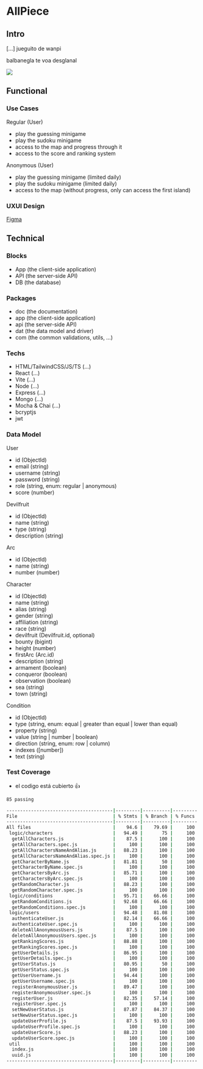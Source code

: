 # AllPiece

## Intro

[...] jueguito de wanpi

balbanegla te voa desglanal

![](https://media.giphy.com/media/UTek0q3N8osh8agH4Y/giphy.gif?cid=ecf05e47hxd5z63sxe9b828ydc8k1zu2gywzryo0palmjq52&ep=v1_gifs_search&rid=giphy.gif&ct=g)

## Functional

### Use Cases

Regular (User)
- play the guessing minigame
- play the sudoku minigame
- access to the map and progress through it
- access to the score and ranking system

Anonymous (User)
- play the guessing minigame (limited daily)
- play the sudoku minigame (limited daily)
- access to the map (without progress, only can access the first island)

### UXUI Design

[Figma](https://www.figma.com/proto/WdfN0Bhl9UcAXnvUwuotVD/AllPiece?node-id=1-2&node-type=frame&t=EyAbcwRMjbLGnUQB-0&scaling=scale-down&content-scaling=fixed&page-id=0%3A1&starting-point-node-id=1%3A2)

## Technical

### Blocks

- App (the client-side application)
- API (the server-side API)
- DB (the database)

### Packages

- doc (the documentation)
- app (the client-side application)
- api (the server-side API)
- dat (the data model and driver)
- com (the common validations, utils, ...)

### Techs

- HTML/TailwindCSS/JS/TS (...)
- React (...)
- Vite (...)
- Node (...)
- Express (...)
- Mongo (...)
- Mocha & Chai (...)
- bcryptjs
- jwt

### Data Model

User
- id (ObjectId)
- email (string)
- username (string)
- password (string)
- role (string, enum: regular | anonymous)
- score (number)

Devilfruit
- id (ObjectId)
- name (string)
- type (string)
- description (string)

Arc
- id (ObjectId)
- name (string)
- number (number)

Character
- id (ObjectId)
- name (string)
- alias (string)
- gender (string)
- affiliation (string)
- race (string)
- devilfruit (Devilfruit.id, optional)
- bounty (bigint)
- height (number)
- firstArc (Arc.id)
- description (string)
- armament (boolean)
- conqueror (boolean)
- observation (boolean)
- sea (string)
- town (string)

Condition
- id (ObjectId) <!-- el id -->
- type (string, enum: equal | greater than equal | lower than equal) <!-- para poder hacer la comparación -->
- property (string) <!-- que propiedad queremos comparar -->
- value (string | number | boolean) <!-- el valor de la propiedad que queremos comparar -->
- direction (string, enum: row | column) <!-- la direccion de la condición para evitar exclusiones -->
- indexes ([number]) <!-- el indice en el que estara la condición en el tablero -->
- text (string) <!-- el texto que se imprimirá por pantalla en el minijuego para decirle la condicion al usuario -->

### Test Coverage

- el codigo está cubierto 👍

```sh
85 passing

---------------------------------------|---------|----------|---------|---------|-------------------
File                                   | % Stmts | % Branch | % Funcs | % Lines | Uncovered Line #s 
---------------------------------------|---------|----------|---------|---------|-------------------
All files                              |    94.6 |    79.69 |     100 |   94.59 |                   
 logic/characters                      |   94.49 |       75 |     100 |   94.49 |                   
  getAllCharacters.js                  |    87.5 |      100 |     100 |    87.5 | 12,20             
  getAllCharacters.spec.js             |     100 |      100 |     100 |     100 |                   
  getAllCharactersNameAndAlias.js      |   88.23 |      100 |     100 |   88.23 | 13,21             
  getAllCharactersNameAndAlias.spec.js |     100 |      100 |     100 |     100 |                   
  getCharacterByName.js                |   81.81 |       50 |     100 |   81.81 | 14-15,23-24       
  getCharacterByName.spec.js           |     100 |      100 |     100 |     100 |                   
  getCharactersByArc.js                |   85.71 |      100 |     100 |   85.71 | 14,22,28          
  getCharactersByArc.spec.js           |     100 |      100 |     100 |     100 |                   
  getRandomCharacter.js                |   88.23 |      100 |     100 |   88.23 | 12,20             
  getRandomCharacter.spec.js           |     100 |      100 |     100 |     100 |                   
 logic/conditions                      |   95.71 |    66.66 |     100 |   95.65 |                   
  getRandomConditions.js               |   92.68 |    66.66 |     100 |    92.5 | 14,22,28          
  getRandomConditions.spec.js          |     100 |      100 |     100 |     100 |                   
 logic/users                           |   94.48 |    81.08 |     100 |   94.48 |                   
  authenticateUser.js                  |   82.14 |    66.66 |     100 |   82.14 | 15-16,25-26,35    
  authenticateUser.spec.js             |     100 |      100 |     100 |     100 |                   
  deleteAllAnonymousUsers.js           |    87.5 |      100 |     100 |    87.5 | 10                
  deleteAllAnonymousUsers.spec.js      |     100 |      100 |     100 |     100 |                   
  getRankingScores.js                  |   88.88 |      100 |     100 |   88.88 | 13,22             
  getRankingScores.spec.js             |     100 |      100 |     100 |     100 |                   
  getUserDetails.js                    |   86.95 |      100 |     100 |   86.95 | 13,21,29          
  getUserDetails.spec.js               |     100 |      100 |     100 |     100 |                   
  getUserStatus.js                     |   80.95 |       50 |     100 |   80.95 | 13-14,20-21       
  getUserStatus.spec.js                |     100 |      100 |     100 |     100 |                   
  getUserUsername.js                   |   94.44 |      100 |     100 |   94.44 | 15                
  getUserUsername.spec.js              |     100 |      100 |     100 |     100 |                   
  registerAnonymousUser.js             |   89.47 |      100 |     100 |   89.47 | 17,23             
  registerAnonymousUser.spec.js        |     100 |      100 |     100 |     100 |                   
  registerUser.js                      |   82.35 |    57.14 |     100 |   82.35 | 18-19,28,36-37,47 
  registerUser.spec.js                 |     100 |      100 |     100 |     100 |                   
  setNewUserStatus.js                  |   87.87 |    84.37 |     100 |   87.87 | 28-29,37-38       
  setNewUserStatus.spec.js             |     100 |      100 |     100 |     100 |                   
  updateUserProfile.js                 |    87.5 |    93.93 |     100 |    87.5 | 17,30,44,54,62,68 
  updateUserProfile.spec.js            |     100 |      100 |     100 |     100 |                   
  updateUserScore.js                   |   88.23 |      100 |     100 |   88.23 | 13,22             
  updateUserScore.spec.js              |     100 |      100 |     100 |     100 |                   
 util                                  |     100 |      100 |     100 |     100 |                   
  index.js                             |     100 |      100 |     100 |     100 |                   
  uuid.js                              |     100 |      100 |     100 |     100 |                   
---------------------------------------|---------|----------|---------|---------|-------------------
```